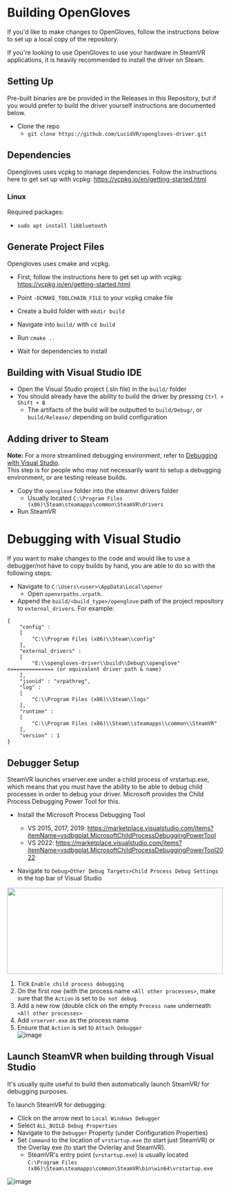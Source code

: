 # Building OpenGloves
If you'd like to make changes to OpenGloves, follow the instructions below to set up a local copy of the repository.

If you're looking to use OpenGloves to use your hardware in SteamVR applications, it is heavily recommended to install the driver on Steam.

## Setting Up
Pre-built binaries are be provided in the Releases in this Repository, but if you would prefer to build the driver yourself instructions are documented below.

* Clone the repo
  * `git clone https://github.com/LucidVR/opengloves-driver.git`  

## Dependencies
Opengloves uses vcpkg to manage dependencies. Follow the instructions here to get set up with vcpkg: https://vcpkg.io/en/getting-started.html

### Linux
Required packages:
* `sudo apt install libbluetooth`

## Generate Project Files
Opengloves uses cmake and vcpkg.
* First, follow the instructions here to get set up with vcpkg: https://vcpkg.io/en/getting-started.html

* Point `-DCMAKE_TOOLCHAIN_FILE` to your vcpkg cmake file
* Create a build folder with `mkdir build`
* Navigate into `build/` with `cd build`
* Run `cmake ..`
* Wait for dependencies to install

## Building with Visual Studio IDE
* Open the Visual Studio project (.sln file) in the `build/` folder
* You should already have the ability to build the driver by pressing `Ctrl + Shift + B`
  * The artifacts of the build will be outputted to `build/Debug/`, or `build/Release/` depending on build configuration

## Adding driver to Steam
**Note:** For a more streamlined debugging environment, refer to [Debugging with Visual Studio](https://github.com/LucidVR/opengloves-driver/blob/develop/BUILDING.md#debugging-with-visual-studio).  
This step is for people who may not necessarily want to setup a debugging environment, or are testing release builds.  
* Copy the `openglove` folder into the steamvr drivers folder
  * Usually located `C:\Program Files (x86)\Steam\steamapps\common\SteamVR\drivers`
* Run SteamVR

# Debugging with Visual Studio  
If you want to make changes to the code and would like to use a debugger/not have to copy builds by hand, you are able to do so with the following steps:

* Navigate to `C:\Users\<user>\AppData\Local\openvr`
  * Open `openvrpaths.vrpath`.
* Append the `build/<build_type>/openglove` path of the project repository to `external_drivers`. For example:

```
{
	"config" : 
	[
		"C:\\Program Files (x86)\\Steam\\config"
	],
	"external_drivers" : 
	[
		"E:\\opengloves-driver\\build\\Debug\\openglove" <============== (or equivalent driver path & name)
	],
	"jsonid" : "vrpathreg",
	"log" : 
	[
		"C:\\Program Files (x86)\\Steam\\logs"
	],
	"runtime" : 
	[
		"C:\\Program Files (x86)\\Steam\\steamapps\\common\\SteamVR"
	],
	"version" : 1
}
```

## Debugger Setup
SteamVR launches vrserver.exe under a child process of vrstartup.exe, which means that you must have the ability to be able to debug child processes in order to debug your driver. Microsoft provides the Child Process Debugging Power Tool for this.
* Install the Microsoft Process Debugging Tool
  * VS 2015, 2017, 2019: https://marketplace.visualstudio.com/items?itemName=vsdbgplat.MicrosoftChildProcessDebuggingPowerTool
  * VS 2022: https://marketplace.visualstudio.com/items?itemName=vsdbgplat.MicrosoftChildProcessDebuggingPowerTool2022

* Navigate to `Debug>Other Debug Targets>Child Process Debug Settings` in the top bar of Visual Studio<br>
<img src="https://user-images.githubusercontent.com/39023874/154146932-2a8b08e8-b2a8-43e6-b043-55202c1e2fbe.png" width="500" height="200" >
<br>

1. Tick `Enable child process debugging`
2. On the first row (with the process name `<All other processes>`, make sure that the `Action` is set to `Do not debug`.  
3. Add a new row (double click on the empty `Process name` underneath `<All other processes>`
4. Add `vrserver.exe` as the process name 
5. Ensure that `Action` is set to `Attach Debugger` <br>
![image](https://user-images.githubusercontent.com/39023874/154147019-390ee21d-cce4-406c-987a-0b824ec32146.png)

## Launch SteamVR when building through Visual Studio
It's usually quite useful to build then automatically launch SteamVR/ for debugging purposes.  

To launch SteamVR for debugging:  
* Click on the arrow next to `Local Windows Debugger`
* Select `ALL_BUILD Debug Properties`
* Navigate to the `Debugger` Property (under Configuration Properties)
* Set `Command` to the location of `vrstartup.exe` (to start just SteamVR) or the Overlay exe (to start the Ovlerlay and SteamVR).
    * SteamVR's entry point (`vrstartup.exe`) is usually located<br> `C:\Program Files (x86)\Steam\steamapps\common\SteamVR\bin\win64\vrstartup.exe`

![image](https://user-images.githubusercontent.com/39023874/154147592-4e55fc13-73cb-4814-ad43-4abecb4fc3f6.png)
